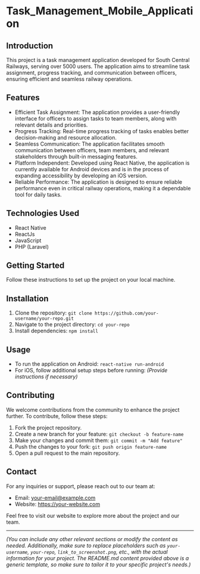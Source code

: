 # Task_Management_Mobile_Application

## Introduction

This project is a task management application developed for South Central Railways, serving over 5000 users. The application aims to streamline task assignment, progress tracking, and communication between officers, ensuring efficient and seamless railway operations.

## Features

- Efficient Task Assignment: The application provides a user-friendly interface for officers to assign tasks to team members, along with relevant details and priorities.
- Progress Tracking: Real-time progress tracking of tasks enables better decision-making and resource allocation.
- Seamless Communication: The application facilitates smooth communication between officers, team members, and relevant stakeholders through built-in messaging features.
- Platform Independent: Developed using React Native, the application is currently available for Android devices and is in the process of expanding accessibility by developing an iOS version.
- Reliable Performance: The application is designed to ensure reliable performance even in critical railway operations, making it a dependable tool for daily tasks.

## Technologies Used

- React Native
- ReactJs
- JavaScript
- PHP (Laravel)

## Getting Started

Follow these instructions to set up the project on your local machine.

## Installation

1. Clone the repository: `git clone https://github.com/your-username/your-repo.git`
2. Navigate to the project directory: `cd your-repo`
3. Install dependencies: `npm install`

## Usage

- To run the application on Android: `react-native run-android`
- For iOS, follow additional setup steps before running: *(Provide instructions if necessary)*

## Contributing

We welcome contributions from the community to enhance the project further. To contribute, follow these steps:

1. Fork the project repository.
2. Create a new branch for your feature: `git checkout -b feature-name`
3. Make your changes and commit them: `git commit -m "Add feature"`
4. Push the changes to your fork: `git push origin feature-name`
5. Open a pull request to the main repository.

## Contact

For any inquiries or support, please reach out to our team at:
- Email: your-email@example.com
- Website: https://your-website.com

Feel free to visit our website to explore more about the project and our team.

---

*(You can include any other relevant sections or modify the content as needed. Additionally, make sure to replace placeholders such as `your-username`, `your-repo`, `link_to_screenshot.png`, etc., with the actual information for your project. The README.md content provided above is a generic template, so make sure to tailor it to your specific project's needs.)*
